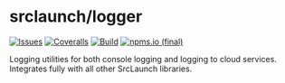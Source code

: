 # srclaunch/logger

[![Issues](https://img.shields.io/github/issues/srclaunch/logger?label=Issues)](https://github.com/srclaunch/logger/issues) [![Coveralls](https://img.shields.io/coveralls/github/srclaunch/logger?label=Test%20Coverage)](https://coveralls.io/github/srclaunch/logger) [![Build](https://github.com/srclaunch/logger/actions/workflows/publish.yml/badge.svg)](https://github.com/srclaunch/logger/actions/workflows/publish.yml) [![npms.io (final)](https://img.shields.io/npms-io/final-score/@srclaunch/logger?label=NPMS%20Score)](https://npms.io/search?q=@srclaunch/logger)

Logging utilities for both console logging and logging to cloud services. Integrates fully with all other SrcLaunch libraries.
